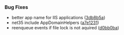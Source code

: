 ### Bug Fixes

* better app name for IIS applications ([3db8b5a](https://github.com/zywave/SMLogging/commit/3db8b5a))
* net35 include AppDomainHelpers ([a7e1231](https://github.com/zywave/SMLogging/commit/a7e1231))
* reenqueue events if file lock is not aquired ([d0bb0ba](https://github.com/zywave/SMLogging/commit/d0bb0ba))